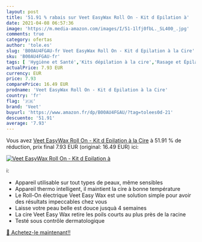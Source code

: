 ```yaml
---
layout: post
title: '51.91 % rabais sur Veet EasyWax Roll On - Kit d Epilation à'
date: 2021-04-08 06:57:36
image: 'https://m.media-amazon.com/images/I/51-1lfj0fbL._SL400_.jpg'
comments: true
category: ofertas
author: 'tole.es'
slug: 'B00AU4FGAU-fr Veet EasyWax Roll On - Kit d Epilation à la Cire'
sku: 'B00AU4FGAU-fr'
tags: [ 'Hygiène et Santé','Kits dépilation à la cire','Rasage et Épilation','veet','Épilation','Épilation à la cire', ]
actualPrice: 7.93 EUR
currency: EUR
price: 7.93
comparePrice: 16.49 EUR
prodname: 'Veet EasyWax Roll On - Kit d Epilation à la Cire'
country: 'fr'
flag: '🇫🇷'
brand: 'Veet'
buyurl: 'https://www.amazon.fr/dp/B00AU4FGAU/?tag=tolees0d-21'
descuento: '51.91'
average: '7.93'
---
```


Vous avez [Veet EasyWax Roll On - Kit d Epilation à la Cire](https://www.amazon.fr/dp/B00AU4FGAU/?tag=tolees0d-21)  à  51.91 % de réduction, prix final  7.93 EUR (original: 16.49 EUR) ici:

[![Veet EasyWax Roll On - Kit d Epilation à](https://m.media-amazon.com/images/I/51-1lfj0fbL._SL400_.jpg)](https://www.amazon.fr/dp/B00AU4FGAU/?tag=tolees0d-21)

ℹ️:

- Appareil utilisable sur tout types de peaux, même sensibles
- Appareil thermo intelligent, il maintient la cire à bonne température
- Le Roll-On électrique Veet Easy Wax est une solution simple pour avoir des résultats impeccables chez vous
- Laisse votre peau belle est douce jusquà 4 semaines
- La cire Veet Easy Wax retire les poils courts au plus près de la racine
- Testé sous contrôle dermatologique

[🛒 Achetez-le maintenant!!](https://www.amazon.fr/dp/B00AU4FGAU/?tag=tolees0d-21)
